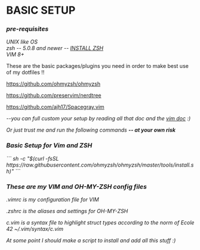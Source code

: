 <h1>BASIC SETUP</h1>

<h3><i>pre-requisites</i></h3>
<i>UNIX like OS</i><br>
<i>zsh -- 5.0.8 and newer -- <a href="https://github.com/ohmyzsh/ohmyzsh/wiki/Installing-ZSH">INSTALL ZSH</a></i><br>
<i>VIM 8+</i><br>

These are the basic packages/plugins you need in order to make best use of my dotfiles !!

https://github.com/ohmyzsh/ohmyzsh  

https://github.com/preservim/nerdtree

https://github.com/ajh17/Spacegray.vim

<i>--you can full custom your setup by reading all that doc and the <a href="https://www.vim.org/docs.php">vim doc</a> :)

Or just trust me and run the following commands <i><b> -- at your own risk </b></i>

<h3> Basic Setup for Vim and ZSH </h3>
```
sh -c "$(curl -fsSL https://raw.githubusercontent.com/ohmyzsh/ohmyzsh/master/tools/install.sh)"
```

<h3> These are my VIM and OH-MY-ZSH config files </h3>

.vimrc is my configuration file for VIM

.zshrc is the aliases and settings for OH-MY-ZSH

c.vim is a syntax file to highlight struct types according to the norm of Ecole 42
~/.vim/syntax/c.vim

At some point I should make a script to install and add all this stuff :)
